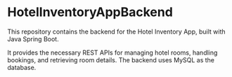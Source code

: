 # HotelInventoryAppBackend
This repository contains the backend for the Hotel Inventory App, built with Java Spring Boot.

It provides the necessary REST APIs for managing hotel rooms, handling bookings, and retrieving room details. The backend uses MySQL as the database.
